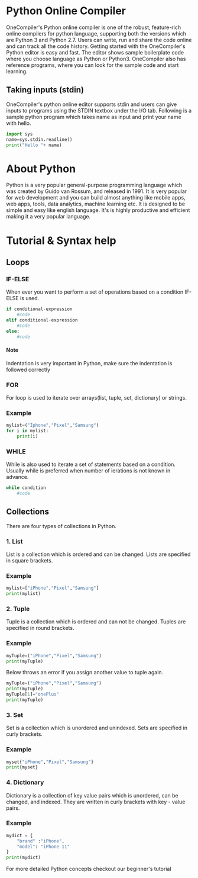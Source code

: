 # Python Online Compiler

OneCompiler's Python online compiler is one of the robust, feature-rich online compilers for python language, supporting both the versions which are Python 3 and Python 2.7. Users can write, run and share the code online and can track all the code history. Getting started with the OneCompiler's Python editor is easy and fast. The editor shows sample boilerplate code where you choose language as Python or Python3. OneCompiler also has reference programs, where you can look for the sample code and start learning.

## Taking inputs (stdin)
OneCompiler's python online editor supports stdin and users can give inputs to programs using the STDIN textbox under the I/O tab. Following is a sample python program which takes name as input and print your name with hello.

```py
import sys
name=sys.stdin.readline()
print("Hello "+ name)
```
# About Python

Python is a very popular general-purpose programming language which was created by Guido van Rossum, and released in 1991. It is very popular for web development and you can build almost anything like mobile apps, web apps, tools, data analytics, machine learning etc. It is designed to be simple and easy like english language. It's is highly productive and efficient making it a very popular language. 

# Tutorial & Syntax help 

## Loops

### IF-ELSE

When ever you want to perform a set of operations based on a condition IF-ELSE is used.

```py
if conditional-expression
    #code
elif conditional-expression
    #code
else:
    #code
```

#### Note
Indentation is very important in Python, make sure the indentation is followed correctly 

### FOR

For loop is used to iterate over arrays(list, tuple, set, dictionary) or strings.

### Example
```py
mylist=("Iphone","Pixel","Samsung")
for i in mylist:
    print(i)
```

### WHILE

While is also used to iterate a set of statements based on a condition. Usually while is preferred when number of ierations is not known in advance.

```py
while condition  
    #code 
```


## Collections

There are four types of collections in Python.
### 1. List
List is a collection which is ordered and can be changed. Lists are specified in square brackets.

### Example
```py
mylist=["iPhone","Pixel","Samsung"]
print(mylist)
```

### 2. Tuple
Tuple is a collection which is ordered and can not be changed. Tuples are specified in round brackets.

### Example
```py
myTuple=("iPhone","Pixel","Samsung")
print(myTuple)
```
Below throws an error if you assign another value to tuple again.
```py
myTuple=("iPhone","Pixel","Samsung")
print(myTuple)
myTuple[1]="onePlus"
print(myTuple)
```

### 3. Set
Set is a collection which is unordered and unindexed. Sets are specified in curly brackets.

### Example
```py
myset{"iPhone","Pixel","Samsung"}
print{myset}
```

### 4. Dictionary

Dictionary is a collection of key value pairs which is unordered, can be changed, and indexed. They are written in curly brackets with key - value pairs. 

### Example
```py
mydict = {
    "brand" :"iPhone",
    "model": "iPhone 11"
}
print(mydict)
```

For more detailed Python concepts checkout our beginner's tutorial 



